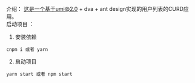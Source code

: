 介绍： 这是一个基于umi@2.0 + dva + ant design实现的用户列表的CURD应用。  
启动项目
：  
1. 安装依赖
```
cnpm i 或者 yarn
```
2. 启动项目
```
yarn start 或者 npm start
```
